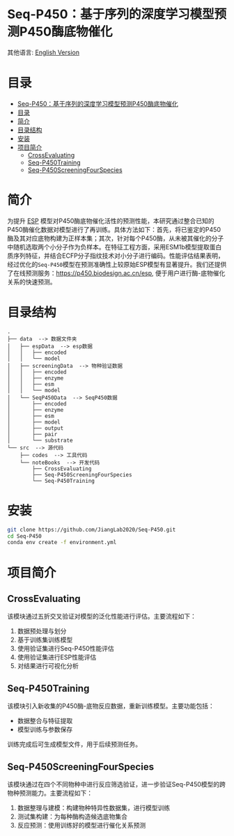 # Seq-P450：基于序列的深度学习模型预测P450酶底物催化
其他语言: [English Version](README.md)
# 目录
- [Seq-P450：基于序列的深度学习模型预测P450酶底物催化](#seq-p450基于序列的深度学习模型预测p450酶底物催化)
- [目录](#目录)
- [简介](#简介)
- [目录结构](#目录结构)
- [安装](#安装)
- [项目简介](#项目简介)
  - [CrossEvaluating](#crossevaluating)
  - [Seq-P450Training](#seq-p450training)
  - [Seq-P450ScreeningFourSpecies](#seq-p450screeningfourspecies)
# 简介
为提升 [ESP]([http](https://github.com/AlexanderKroll/ESP)) 模型对P450酶底物催化活性的预测性能，本研究通过整合已知的P450酶催化数据对模型进行了再训练。具体方法如下：首先，将已鉴定的P450酶及其对应底物构建为正样本集；其次，针对每个P450酶，从未被其催化的分子中随机选取两个小分子作为负样本。在特征工程方面，采用ESM1b模型提取蛋白质序列特征，并结合ECFP分子指纹技术对小分子进行编码。性能评估结果表明，经过优化的`Seq-P450`模型在预测准确性上较原始ESP模型有显著提升。我们还提供了在线预测服务：https://p450.biodesign.ac.cn/esp, 便于用户进行酶-底物催化关系的快速预测。

# 目录结构
```
.
├── data  --> 数据文件夹
│   ├── espData  --> esp数据
│   │   ├── encoded
│   │   └── model
│   ├── screeningData  --> 物种验证数据
│   │   ├── encoded
│   │   ├── enzyme
│   │   ├── esm
│   │   └── model
│   └── SeqP450Data  --> SeqP450数据
│       ├── encoded
│       ├── enzyme
│       ├── esm
│       ├── model
│       ├── output
│       ├── pair
│       └── substrate
└── src  --> 源代码
    ├── codes  --> 工具代码
    └── noteBooks  --> 开发代码
        ├── CrossEvaluating
        ├── Seq-P450ScreeningFourSpecies
        └── Seq-P450Training
```
# 安装
```bash
git clone https://github.com/JiangLab2020/Seq-P450.git
cd Seq-P450
conda env create -f environment.yml
```
# 项目简介
## CrossEvaluating
该模块通过五折交叉验证对模型的泛化性能进行评估。主要流程如下：
1. 数据预处理与划分
2. 基于训练集训练模型
3. 使用验证集进行Seq-P450性能评估
4. 使用验证集进行ESP性能评估
5. 对结果进行可视化分析
## Seq-P450Training
该模块引入新收集的P450酶-底物反应数据，重新训练模型。主要功能包括：
* 数据整合与特征提取
* 模型训练与参数保存
  
训练完成后可生成模型文件，用于后续预测任务。
## Seq-P450ScreeningFourSpecies
该模块通过在四个不同物种中进行反应筛选验证，进一步验证Seq-P450模型的跨物种预测能力。主要流程如下：
1. 数据整理与建模：构建物种特异性数据集，进行模型训练
2. 测试集构建：为每种酶构造候选底物集合
3. 反应预测：使用训练好的模型进行催化关系预测